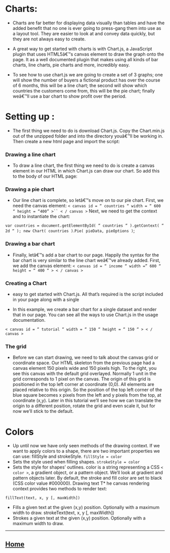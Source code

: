 # Charts:
* Charts are far better for displaying data visually than tables and have the added benefit that no one is ever going to press-gang them into use as a layout tool. They are easier to look at and convey data quickly, but they are not always easy to create.

* A great way to get started with charts is with Chart.js, a JavaScript plugin that uses HTML5â€™s canvas element to draw the graph onto the page. It as a well documented plugin that makes using all kinds of bar charts, line charts, pie charts and more, incredibly easy.

* To see how to use chart.js we are going to create a set of 3 graphs; one will show the number of buyers a fictional product has over the course of 6 months, this will be a line chart; the second will show which countries the customers come from, this will be the pie chart; finally weâ€™ll use a bar chart to show profit over the period.

# Setting up :
* The first thing we need to do is download Chart.js. Copy the Chart.min.js out of the unzipped folder and into the directory youâ€™ll be working in. Then create a new html page and import the script:
### Drawing a line chart
* To draw a line chart, the first thing we need to do is create a canvas element in our HTML in which Chart.js can draw our chart. So add this to the body of our HTML page:
### Drawing a pie chart
* Our line chart is complete, so letâ€™s move on to our pie chart. First, we need the canvas element:
`< canvas id = “ countries “ width = “ 600 “ height = “400” >`` < / canvas >` Next, we need to get the context and to instantiate the chart:

`var countries = document.getElementById( “ countries “ ).getContext( “ 2d “ ); new Chart( countries )`.`Pie( pieData, pieOptions )`;

### Drawing a bar chart
* Finally, letâ€™s add a bar chart to our page. Happily the syntax for the bar chart is very similar to the line chart weâ€™ve already added. First, we add the canvas element: `< canvas id = “ income “ width =” 600 “ height = “ 400 “ > < / canvas >`
### Creating a Chart
* easy to get started with Chart.js. All that’s required is the script included in your page along with a single 

* In this example, we create a bar chart for a single dataset and render that in our page. You can see all the ways to use Chart.js in the usage documentation.

`< canvas id = “ tutorial “ width = “ 150 “ height = “ 150 “ > < / canvas >`

### The grid
* Before we can start drawing, we need to talk about the canvas grid or coordinate space. Our HTML skeleton from the previous page had a canvas element 150 pixels wide and 150 pixels high. To the right, you see this canvas with the default grid overlayed. Normally 1 unit in the grid corresponds to 1 pixel on the canvas. The origin of this grid is positioned in the top left corner at coordinate (0,0). All elements are placed relative to this origin. So the position of the top left corner of the blue square becomes x pixels from the left and y pixels from the top, at coordinate (x,y). Later in this tutorial we’ll see how we can translate the origin to a different position, rotate the grid and even scale it, but for now we’ll stick to the default. 

# Colors
* Up until now we have only seen methods of the drawing context. If we want to apply colors to a shape, there are two important properties we can use: fillStyle and strokeStyle.
`fillStyle = color`
* Sets the style used when filling shapes.
`strokeStyle = color`
* Sets the style for shapes’ outlines.
color is a string representing a CSS `< color >`, a gradient object, or a pattern object. We’ll look at gradient and pattern objects later. By default, the stroke and fill color are set to black (CSS color value #000000).
Drawing text
T* he canvas rendering context provides two methods to render text:

`fillText(text, x, y [, maxWidth])`
* Fills a given text at the given (x,y) position. Optionally with a maximum width to draw.
strokeText(text, x, y [, maxWidth])
* Strokes a given text at the given (x,y) position. Optionally with a maximum width to draw.

*****************************************************************

## [ Home ](https://reem-alqurm.github.io/ReadingNotes/)
